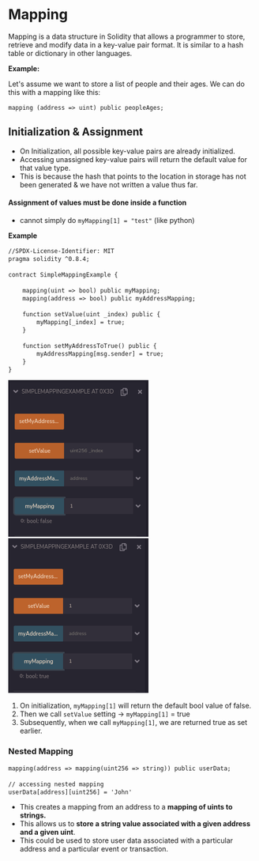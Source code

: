 # Mapping

Mapping is a data structure in Solidity that allows a programmer to store, retrieve and modify data in a key-value pair format. It is similar to a hash table or dictionary in other languages.

**Example:**

Let's assume we want to store a list of people and their ages. We can do this with a mapping like this:

```solidity
mapping (address => uint) public peopleAges;
```

## Initialization & Assignment

* On Initialization, all possible key-value pairs are already initialized.&#x20;
* Accessing unassigned key-value pairs will return the default value for that value type.
* This is because the hash that points to the location in storage has not been generated & we have not written a value thus far.

#### Assignment of values must be done inside a function

* cannot simply do `myMapping[1] = "test"`  (like python)

**Example**

```solidity
//SPDX-License-Identifier: MIT
pragma solidity ^0.8.4;

contract SimpleMappingExample {

    mapping(uint => bool) public myMapping;
    mapping(address => bool) public myAddressMapping;

    function setValue(uint _index) public {
        myMapping[_index] = true;
    }

    function setMyAddressToTrue() public {
        myAddressMapping[msg.sender] = true;
    }
}
```

![](<../../.gitbook/assets/image (110).png>)         ![](<../../.gitbook/assets/image (7).png>)

1. On initialization, `myMapping[1]` will return the default bool value of false.&#x20;
2. Then we call `setValue` setting -> `myMapping[1]` = true
3. Subsequently, when we call `myMapping[1]`, we are returned true as set earlier.

### Nested Mapping

```solidity
mapping(address => mapping(uint256 => string)) public userData;

// accessing nested mapping
userData[address][uint256] = 'John'
```

* This creates a mapping from an address to a **mapping of uints to strings.**&#x20;
* This allows us to **store a string value associated with a given address and a given uint**.&#x20;
* This could be used to store user data associated with a particular address and a particular event or transaction.
